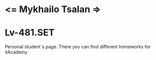 # <= Mykhailo Tsalan =>
# Lv-481.SET
Personal student`s page.
There you can find different homeworks for itAcademy
